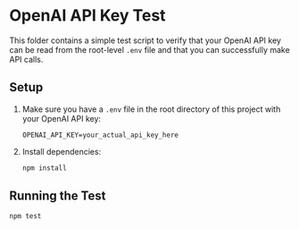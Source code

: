 # OpenAI API Key Test

This folder contains a simple test script to verify that your OpenAI API key can be read from the root-level `.env` file and that you can successfully make API calls.

## Setup

1. Make sure you have a `.env` file in the root directory of this project with your OpenAI API key:
   ```
   OPENAI_API_KEY=your_actual_api_key_here
   ```

2. Install dependencies:
   ```bash
   npm install
   ```

## Running the Test

```bash
npm test
```
